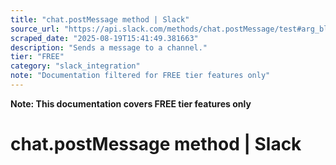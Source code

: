 ```yaml
---
title: "chat.postMessage method | Slack"
source_url: "https://api.slack.com/methods/chat.postMessage/test#arg_blocks"
scraped_date: "2025-08-19T15:41:49.381663"
description: "Sends a message to a channel."
tier: "FREE"
category: "slack_integration"
note: "Documentation filtered for FREE tier features only"
---
```

**Note: This documentation covers FREE tier features only**

# chat.postMessage method | Slack

